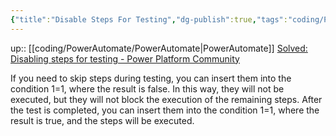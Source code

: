 ```yaml
---
{"title":"Disable Steps For Testing","dg-publish":true,"tags":"coding/PowerAutomate","language":"en","permalink":"/coding/power-automate/disable-steps-for-testing/","dgPassFrontmatter":true}
---
```


up:: [[coding/PowerAutomate/PowerAutomate\|PowerAutomate]]
[Solved: Disabling steps for testing - Power Platform Community](https://powerusers.microsoft.com/t5/Building-Flows/Disabling-steps-for-testing/td-p/441632)

If you need to skip steps during testing, you can insert them into the condition 1=1, where the result is false. In this way, they will not be executed, but they will not block the execution of the remaining steps. After the test is completed, you can insert them into the condition 1=1, where the result is true, and the steps will be executed.
